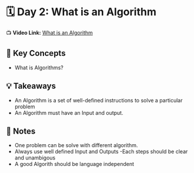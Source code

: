 # 🗓️ Day 2: What is an Algorithm

📺 **Video Link:** [What is an Algorithm](https://youtu.be/vVYG8TNN7hg?si=166JKhM944Dpgetv)

## 🧠 Key Concepts
- What is  Algorithms?


## 💡 Takeaways
- An Algorithm is a set of well-defined instructions to solve a particular problem
- An Algorithm must have an Input and output.


## 📝 Notes
- One problem can be solve with different algorithm.
- Always use well defined Input and Outputs
-Each steps should be clear and unambigous
- A good Algorith should be language independent  

